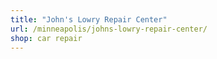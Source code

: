 ```yaml
---
title: "John's Lowry Repair Center"
url: /minneapolis/johns-lowry-repair-center/
shop: car repair
---
```

